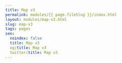 ```yaml
---
title: Map v3
permalink: modules/{{ page.fileSlug }}/index.html
layout: modules/map-v3.html
slug: map-v3
tags: pages
seo:
  noindex: false
  title: Map v3
  og:title: Map v3
  twitter:title: Map v3
---
```



